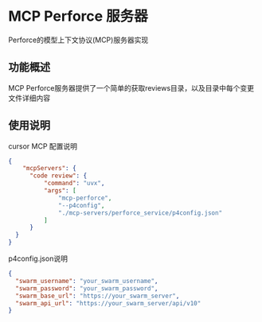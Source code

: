 # MCP Perforce 服务器

Perforce的模型上下文协议(MCP)服务器实现

## 功能概述

MCP Perforce服务器提供了一个简单的获取reviews目录，以及目录中每个变更文件详细内容

## 使用说明
cursor MCP 配置说明
```json
{
    "mcpServers": {
      "code review": {
          "command": "uvx",
          "args": [
              "mcp-perforce",
              "--p4config",
              "./mcp-servers/perforce_service/p4config.json"
          ]
      }
  }      
}  
```

p4config.json说明

```json
{
  "swarm_username": "your_swarm_username",
  "swarm_password": "your_swarm_password",
  "swarm_base_url": "https://your_swarm_server",
  "swarm_api_url": "https://your_swarm_server/api/v10"
}
```